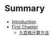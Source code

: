 # Summary

* [Introduction](README.md)
* [First Chapter](chapter1.md)
   * [九宫格计算方法](jiu_gong_ge_ji_suan_fang_fa.md)

